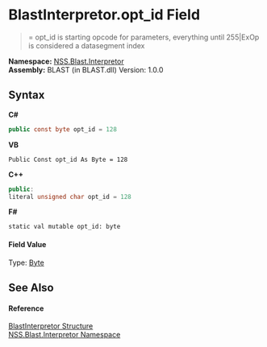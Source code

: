 # BlastInterpretor.opt_id Field
 

>= opt_id is starting opcode for parameters, everything until 255|ExOp is considered a datasegment index

**Namespace:**&nbsp;<a href="bc1962ef-fc17-4dde-e64c-a350d8f217aa">NSS.Blast.Interpretor</a><br />**Assembly:**&nbsp;BLAST (in BLAST.dll) Version: 1.0.0

## Syntax

**C#**<br />
``` C#
public const byte opt_id = 128
```

**VB**<br />
``` VB
Public Const opt_id As Byte = 128
```

**C++**<br />
``` C++
public:
literal unsigned char opt_id = 128
```

**F#**<br />
``` F#
static val mutable opt_id: byte
```


#### Field Value
Type: <a href="https://docs.microsoft.com/dotnet/api/system.byte" target="_blank" rel="noopener noreferrer">Byte</a>

## See Also


#### Reference
<a href="4de5bd5a-f1bd-8188-7356-ab8a45b847d4">BlastInterpretor Structure</a><br /><a href="bc1962ef-fc17-4dde-e64c-a350d8f217aa">NSS.Blast.Interpretor Namespace</a><br />